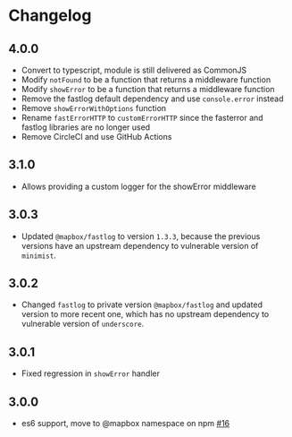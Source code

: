 # Changelog

## 4.0.0

* Convert to typescript, module is still delivered as CommonJS
* Modify `notFound` to be a function that returns a middleware function
* Modify `showError` to be a function that returns a middleware function
* Remove the fastlog default dependency and use `console.error` instead
* Remove `showErrorWithOptions` function
* Rename `fastErrorHTTP` to `customErrorHTTP` since the fasterror and fastlog libraries are no longer used
* Remove CircleCI and use GitHub Actions

## 3.1.0

* Allows providing a custom logger for the showError middleware

## 3.0.3

* Updated `@mapbox/fastlog` to version `1.3.3`, because the previous versions have an upstream dependency to vulnerable version of `minimist`.

## 3.0.2

* Changed `fastlog` to private version `@mapbox/fastlog` and updated version to more recent one, which has no upstream dependency to vulnerable version of `underscore`.

## 3.0.1

* Fixed regression in `showError` handler

## 3.0.0

* es6 support, move to @mapbox namespace on npm [#16](https://github.com/mapbox/mapbox-error/pull/16)
